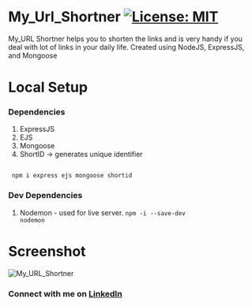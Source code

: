 # My_Url_Shortner [![License: MIT](https://img.shields.io/badge/License-MIT-yellow.svg)](https://opensource.org/licenses/MIT)

My_URL Shortner helps you to shorten the links and is very handy if you deal with lot of links in your daily life. Created using NodeJS, ExpressJS, and Mongoose

# Local Setup
### Dependencies
1. ExpressJS<br>
2. EJS
3. Mongoose
4. ShortID -> generates unique identifier
<code>
 npm i express ejs mongoose shortid
</code>

### Dev Dependencies
 1. Nodemon - used for live server.
 <code>npm -i --save-dev nodemon</code>
 
# Screenshot
![My_URL_Shortner](screenshot.PNG)

### Connect with me on <a href="https://www.linkedin.com/in/imabp">LinkedIn</a>
